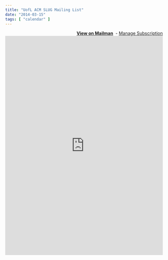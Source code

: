 ```yaml
---
title: "UofL ACM SLUG Mailing List"
date: "2014-03-15"
tags: [ "calendar" ]
---
```


<div align="right">
	<strong><a href="http://lists.speedacm.org/pipermail/slug/" target="_blank" title="View the archives">View on Mailman</a></strong>
	&nbsp;-&nbsp;<a href="http://lists.speedacm.org/listinfo/slug target="_blank" title="Manage subscription to SLUG mailing list">Manage Subscription</a>
</div>
<iframe id="forum_embed"
  src="http://lists.speedacm.org/listinfo/slug"
  frameborder="0"
  width="100%"
  height="700">
</iframe>

